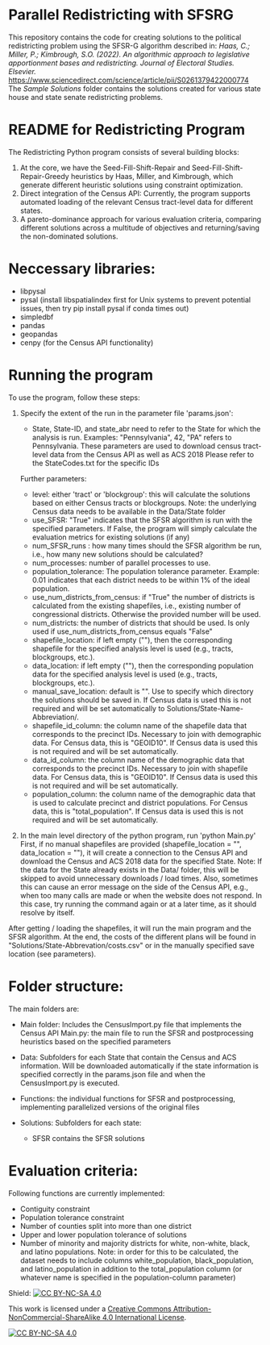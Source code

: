 # Parallel Redistricting with SFSRG
This repository contains the code for creating solutions to the political redistricting problem using the SFSR-G algorithm described in: *Haas, C.; Miller, P.; Kimbrough, S.O. (2022). An algorithmic approach to legislative apportionment bases and redistricting. Journal of Electoral Studies. Elsevier.* https://www.sciencedirect.com/science/article/pii/S0261379422000774
The *Sample Solutions* folder contains the solutions created for various state house and state senate redistricting problems. 

# README for Redistricting Program

The Redistricting Python program consists of several building blocks:
1) At the core, we have the Seed-Fill-Shift-Repair and Seed-Fill-Shift-Repair-Greedy heuristics by Haas, Miller, and Kimbrough, which generate different heuristic solutions using constraint optimization.
2) Direct integration of the Census API: Currently, the program supports automated loading of the relevant Census tract-level data for different states.
3) A pareto-dominance approach for various evaluation criteria, comparing different solutions across a multitude of objectives and returning/saving the non-dominated solutions.

# Neccessary libraries:
- libpysal
- pysal (install libspatialindex first for Unix systems to prevent potential issues, then try pip install pysal if conda times out)
- simpledbf
- pandas
- geopandas
- cenpy (for the Census API functionality)

# Running the program
To use the program, follow these steps:
1. Specify the extent of the run in the parameter file 'params.json':
	- State, State-ID, and state_abr need to refer to the State for which the analysis is run. Examples: "Pennsylvania", 42, "PA" refers to Pennsylvania. 
	These parameters are used to download census tract-level data from the Census API as well as ACS 2018
	Please refer to the StateCodes.txt for the specific IDs
	
	Further parameters: 
	- level: either 'tract' or 'blockgroup': this will calculate the solutions based on either Census tracts or blockgroups. Note: the underlying Census data needs to be available in the Data/State folder
	- use_SFSR: "True" indicates that the SFSR algorithm is run with the specified parameters. If False, the program will simply calculate the evaluation metrics for existing solutions (if any)
	- num_SFSR_runs : how many times should the SFSR algorithm be run, i.e., how many new solutions should be calculated? 
	- num_processes: number of parallel processes to use. 
	- population_tolerance: The population tolerance parameter. Example: 0.01 indicates that each district needs to be within 1% of the ideal population.
	- use_num_districts_from_census: if "True" the number of districts is calculated from the existing shapefiles, i.e., existing number of congressional districts. Otherwise the provided number will be used.
	- num_districts: the number of districts that should be used. Is only used if use_num_districts_from_census equals "False"
	- shapefile_location: if left empty (""), then the corresponding shapefile for the specified analysis level is used (e.g., tracts, blockgroups, etc.). 
	- data_location: if left empty (""), then the corresponding population data for the specified analysis level is used (e.g., tracts, blockgroups, etc.). 
	- manual_save_location: default is "". Use to specify which directory the solutions should be saved in. If Census data is used this is not required and will be set automatically to Solutions/State-Name-Abbreviation/.
	- shapefile_id_column: the column name of the shapefile data that corresponds to the precinct IDs. Necessary to join with demographic data. For Census data, this is "GEOID10". If Census data is used this is not required and will be set automatically.
	- data_id_column: the column name of the demographic data that corresponds to the precinct IDs. Necessary to join with shapefile data. For Census data, this is "GEOID10". If Census data is used this is not required and will be set automatically.
	- population_column: the column name of the demographic data that is used to calculate precinct and district populations. For Census data, this is "total_population". If Census data is used this is not required and will be set automatically.

2. In the main level directory of the python program, run 'python Main.py'
First, if no manual shapefiles are provided (shapefile_location = "", data_location = ""), it will create a connection to the Census API and download the Census and ACS 2018 data for the specified State.
Note: If the data for the State already exists in the Data/ folder, this will be skipped to avoid unnecessary downloads / load times.
Also, sometimes this can cause an error message on the side of the Census API, e.g., when too many calls are made or when the website does not respond. 
In this case, try running the command again or at a later time, as it should resolve by itself.

After getting / loading the shapefiles, it will run the main program and the SFSR algorithm. 
At the end, the costs of the different plans will be found in "Solutions/State-Abbrevation/costs.csv" or in the manually specified save location (see parameters).

# Folder structure:
The main folders are:
- Main folder: 
	Includes the CensusImport.py file that implements the Census API
	Main.py: the main file to run the SFSR and postprocessing heuristics based on the specified parameters
	
- Data: Subfolders for each State that contain the Census and ACS information. Will be downloaded automatically if the state information is specified correctly in the params.json file and when the CensusImport.py is executed.
	
- Functions: the individual functions for SFSR and postprocessing, implementing parallelized versions of the original files
	
- Solutions: Subfolders for each state: 
	- SFSR contains the SFSR solutions	
	
# Evaluation criteria:
Following functions are currently implemented:
- Contiguity constraint
- Population tolerance constraint
- Number of counties split into more than one district
- Upper and lower population tolerance of solutions
- Number of minority and majority districts for white, non-white, black, and latino populations. Note: in order for this to be calculated, the dataset needs to include columns white_population, black_population, and latino_population in addition to the total_population column (or whatever name is specified in the population-column parameter)


Shield: [![CC BY-NC-SA 4.0][cc-by-nc-sa-shield]][cc-by-nc-sa]

This work is licensed under a
[Creative Commons Attribution-NonCommercial-ShareAlike 4.0 International License][cc-by-nc-sa].

[![CC BY-NC-SA 4.0][cc-by-nc-sa-image]][cc-by-nc-sa]

[cc-by-nc-sa]: http://creativecommons.org/licenses/by-nc-sa/4.0/
[cc-by-nc-sa-image]: https://licensebuttons.net/l/by-nc-sa/4.0/88x31.png
[cc-by-nc-sa-shield]: https://img.shields.io/badge/License-CC%20BY--NC--SA%204.0-lightgrey.svg
